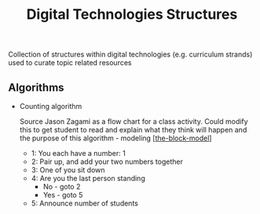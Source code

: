 ﻿---
backlinks:
- title: Teaching Digital Technologies
  url: /memex/sense/Teaching/Digital_Technologies/teaching-digital-technologies.html
tags: digital-technologies, computing, teaching-digital-technologies
title: Digital Technologies Structures
type: note
---
Collection of structures within digital technologies (e.g. curriculum strands) used to curate topic related resources

## Algorithms

- Counting algorithm 

    Source Jason Zagami as a flow chart for a class activity. Could modify this to get student to read and explain what they think will happen and the purpose of this algorithm - modeling [[the-block-model]]

    - 1: You each have a number: 1 
    - 2: Pair up, and add your two numbers together
    - 3: One of you sit down
    - 4: Are you the last person standing
        - No - goto 2
        - Yes - goto 5
    - 5: Announce number of students


[//begin]: # "Autogenerated link references for markdown compatibility"
[the-block-model]: ../Mathematics/the-block-model "The block model"
[//end]: # "Autogenerated link references"
